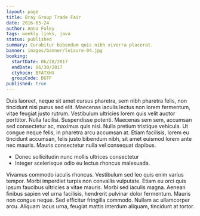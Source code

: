 ```yaml
---
layout: page
title: Bray Group Trade Fair
date: 2016-05-24
author: Anna Foley
tags: weekly links, java
status: published
summary: Curabitur bibendum quis nibh viverra placerat.
banner: images/banner/leisure-04.jpg
booking:
  startDate: 06/28/2017
  endDate: 06/30/2017
  ctyhocn: BFATXHX
  groupCode: BGTF
published: true
---
```

Duis laoreet, neque sit amet cursus pharetra, sem nibh pharetra felis, non tincidunt nisi purus sed elit. Maecenas iaculis lectus non lorem fermentum, vitae feugiat justo rutrum. Vestibulum ultricies lorem quis velit auctor porttitor. Nulla facilisi. Suspendisse potenti. Maecenas sem sem, accumsan sed consectetur ac, maximus quis nisi. Nulla pretium tristique vehicula. Ut congue neque felis, in pharetra arcu accumsan at. Etiam facilisis, lorem eu tincidunt accumsan, felis justo bibendum nibh, sit amet euismod lorem ante nec mauris. Mauris consectetur nulla vel consequat dapibus.

* Donec sollicitudin nunc mollis ultrices consectetur
* Integer scelerisque odio eu lectus rhoncus malesuada.

Vivamus commodo iaculis rhoncus. Vestibulum sed leo quis enim varius tempor. Morbi imperdiet turpis non convallis vulputate. Etiam eu orci quis ipsum faucibus ultricies a vitae mauris. Morbi sed iaculis magna. Aenean finibus sapien vel urna facilisis, hendrerit pulvinar dolor fermentum. Mauris non congue neque. Sed efficitur fringilla commodo. Nullam ac ullamcorper arcu. Aliquam lacus urna, feugiat mattis interdum aliquam, tincidunt at tortor.
